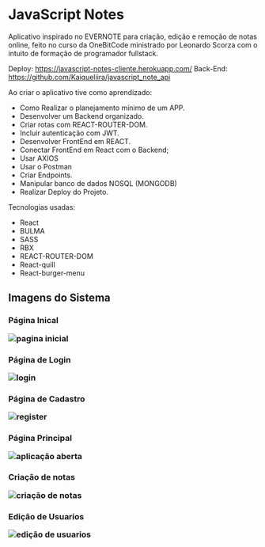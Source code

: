 <h1>JavaScript Notes</h1>

<p>Aplicativo inspirado no EVERNOTE para criação, edição e remoção de notas online, feito no curso da OneBitCode ministrado por Leonardo Scorza com o intuito de formação de programador fullstack.</p>

Deploy: https://javascript-notes-cliente.herokuapp.com/
Back-End: https://github.com/Kaiqueliira/javascript_note_api

Ao criar o aplicativo tive como aprendizado:

- Como Realizar o planejamento mínimo de um APP.
- Desenvolver um Backend organizado.
- Criar rotas com REACT-ROUTER-DOM.
- Incluir autenticação com JWT.
- Desenvolver FrontEnd em REACT.
- Conectar FrontEnd em React com o Backend;
- Usar AXIOS
- Usar o Postman
- Criar Endpoints.
- Manipular banco de dados NOSQL (MONGODB)
- Realizar Deploy do Projeto.

Tecnologias usadas:
- React
- BULMA
- SASS
- RBX
- REACT-ROUTER-DOM
- React-quill
- React-burger-menu

<h2>Imagens do Sistema</h2>
 
  <h3> Página Inical
  
 ![pagina inicial](https://user-images.githubusercontent.com/17069316/151720655-5519124a-b874-4f03-8ebd-4028626ccd18.jpg)
 
  </h3>
  
 <h3> Página de Login 

![login](https://user-images.githubusercontent.com/17069316/151720662-fd7fb799-6d18-4f52-b5ad-f3aa50ed47aa.jpg)
</h3>

  <h3> Página de Cadastro 

 ![register](https://user-images.githubusercontent.com/17069316/151720767-4b326031-008e-4784-8131-c03ab92dbf5a.jpg)

 </h3>

<h3> Página Principal

![aplicação aberta](https://user-images.githubusercontent.com/17069316/151720794-da990eca-a389-40dc-a9c4-4e51679b6547.jpg)

</h3>

<h3> Criação de notas
 
![criação de notas](https://user-images.githubusercontent.com/17069316/151720803-d8a9dbb1-4b3c-4c25-bea7-0225bdd5da4a.jpg)

 </h3>
 
<h3> Edição de Usuarios
 
![edição de usuarios](https://user-images.githubusercontent.com/17069316/151720818-1659d034-d593-42f8-a5af-4d7c269fa2cd.jpg)

</h3>
 
  
  
